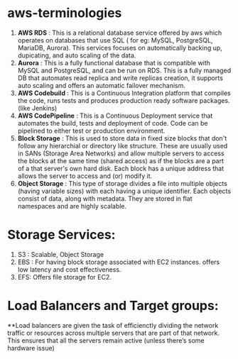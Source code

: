 # aws-terminologies

1. **AWS RDS** : This is a relational database service offered by aws which operates on databases that use SQL ( for eg: MySQL, PostgreSQL, MariaDB, Aurora). This services focuses on automatically backing up, dupicating, and auto scaling of the data.
2. **Aurora** : This is a fully functional database that is compatible with MySQL and PostgreSQL, and can be run on RDS. This is a fully managed DB that automates read replica and write replicas creation, it supports auto scaling and offers an automatic failover mechanism.
3. **AWS Codebuild** : This is a Continuous Integration platform that compiles the code, runs tests and produces production ready software packages. (like Jenkins)
4. **AWS CodePipeline** : This is a Continuous Deployment service that automates the build, tests and deployment of code. Code can be pipelined to either test or production environment.
5. **Block Storage** : This is used to store data in fixed size blocks that don't follow any hierarchial or directory like structure. These are usually used in SANs (Storage Area Networks) and allow multiple servers to access the blocks at the same time (shared access) as if the blocks are a part of a that server's own hard disk. Each block has a unique address that allows the server to access and (or) modify it.
6. **Object Storage** : This type of storage divides a file into multiple objects (having variable sizes) with each having a unique identifier. Each objects consist of data, along with metadata. They are stored in flat namespaces and are highly scalable.

# Storage Services:
 1. S3 : Scalable, Object Storage 
 2. EBS : For having block storage associated with EC2 instances. offers low latency and cost effectiveness.
 3. EFS: Offers file storage for EC2.

# Load Balancers and Target groups: 
 **Load balancers are given the task of efficienctly dividing the network traffic or resources across multiple servers that are part of that network. This ensures that all the servers remain active (unless there’s some hardware issue)
 
